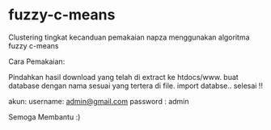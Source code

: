 # fuzzy-c-means
Clustering tingkat kecanduan pemakaian napza menggunakan algoritma fuzzy c-means

Cara Pemakaian:

Pindahkan hasil download yang telah di extract ke htdocs/www.
buat database dengan nama sesuai yang tertera di file.
import databse..
selesai !!

akun:
username: admin@gmail.com
password : admin

Semoga Membantu :)
